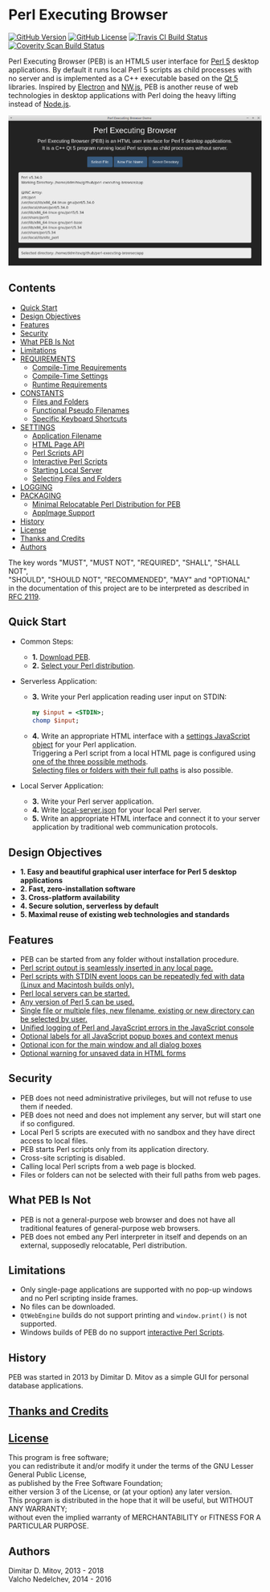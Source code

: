 # Perl Executing Browser

[![GitHub Version](https://img.shields.io/github/release/ddmitov/perl-executing-browser.svg)](https://github.com/ddmitov/perl-executing-browser/releases)
[![GitHub License](http://img.shields.io/badge/License-LGPL%20v3-blue.svg)](./LICENSE.md)
[![Travis CI Build Status](https://travis-ci.org/ddmitov/perl-executing-browser.svg?branch=master)](https://travis-ci.org/ddmitov/perl-executing-browser)
[![Coverity Scan Build Status](https://scan.coverity.com/projects/11334/badge.svg)](https://scan.coverity.com/projects/ddmitov-perl-executing-browser)  

Perl Executing Browser (PEB) is an HTML5 user interface for [Perl 5](https://www.perl.org/) desktop applications. By default it runs local Perl 5 scripts as child processes with no server and is implemented as a C++ executable based on the [Qt 5](https://www.qt.io/) libraries. Inspired by [Electron](http://electron.atom.io/) and [NW.js](http://nwjs.io/), PEB is another reuse of web technologies in desktop applications with Perl doing the heavy lifting instead of [Node.js](https://nodejs.org/en/).

![PEB Screenshot](https://github.com/ddmitov/perl-executing-browser/raw/master/doc/screenshot.png "PEB Screenshot")  

## Contents

* [Quick Start](#quick-start)
* [Design Objectives](#design-objectives)
* [Features](#features)
* [Security](#security)
* [What PEB Is Not](#what-peb-is-not)
* [Limitations](#limitations)
* [REQUIREMENTS](./doc/REQUIREMENTS.md)
  * [Compile-Time Requirements](./doc/REQUIREMENTS.md#compile-time-requirements)
  * [Compile-Time Settings](./doc/REQUIREMENTS.md#compile-time-settings)
  * [Runtime Requirements](./doc/REQUIREMENTS.md#runtime-requirements)
* [CONSTANTS](./doc/CONSTANTS.md)
  * [Files and Folders](./doc/CONSTANTS.md#files-and-folders)
  * [Functional Pseudo Filenames](./doc/CONSTANTS.md#functional-pseudo-filenames)
  * [Specific Keyboard Shortcuts](./doc/CONSTANTS.md#specific-keyboard-shortcuts)
* [SETTINGS](./doc/SETTINGS.md)
  * [Application Filename](./doc/SETTINGS.md#application-filename)
  * [HTML Page API](./doc/SETTINGS.md#html-page-api)
  * [Perl Scripts API](./doc/SETTINGS.md#perl-scripts-api)
  * [Interactive Perl Scripts](./doc/SETTINGS.md#interactive-perl-scripts)
  * [Starting Local Server](./doc/SETTINGS.md#starting-local-server)
  * [Selecting Files and Folders](./doc/SETTINGS.md#selecting-files-and-folders)
* [LOGGING](./doc/LOGGING.md)
* [PACKAGING](./doc/PACKAGING.md)
  * [Minimal Relocatable Perl Distribution for PEB](./doc/PACKAGING.md#minimal-relocatable-perl-distribution-for-peb)
  * [AppImage Support](./doc/PACKAGING.md#appimage-support)
* [History](#history)
* [License](./LICENSE.md)
* [Thanks and Credits](./doc/CREDITS.md)
* [Authors](#authors)

The key words "MUST", "MUST NOT", "REQUIRED", "SHALL", "SHALL NOT",  
"SHOULD", "SHOULD NOT", "RECOMMENDED", "MAY" and "OPTIONAL"  
in the documentation of this project are to be interpreted as described in [RFC 2119](https://www.ietf.org/rfc/rfc2119.txt).  

## Quick Start

* Common Steps:
  * **1.** [Download PEB](https://github.com/ddmitov/perl-executing-browser/releases/latest).
  * **2.** [Select your Perl distribution](./doc/REQUIREMENTS.md#runtime-requirements).

* Serverless Application:
  * **3.** Write your Perl application reading user input on STDIN:

    ```perl
    my $input = <STDIN>;
    chomp $input;
    ```

  * **4.** Write an appropriate HTML interface with a [settings JavaScript object](./doc/SETTINGS.md#perl-scripts-api) for your Perl application.  
    Triggering a Perl script from a local HTML page is configured using [one of the three possible methods](./doc/SETTINGS.md#perl-scripts-api).  
    [Selecting files or folders with their full paths](./doc/SETTINGS.md#selecting-files-and-folders) is also possible.

* Local Server Application:
  * **3.** Write your Perl server application.
  * **4.** Write [local-server.json](./doc/SETTINGS.md#starting-local-server) for your local Perl server.
  * **5.** Write an appropriate HTML interface and connect it to your server application by traditional web  communication protocols.

## Design Objectives

* **1. Easy and beautiful graphical user interface for Perl 5 desktop applications**  
* **2. Fast, zero-installation software**  
* **3. Cross-platform availability**  
* **4. Secure solution, serverless by default**  
* **5. Maximal reuse of existing web technologies and standards**

## Features

* PEB can be started from any folder without installation procedure.
* [Perl script output is seamlessly inserted in any local page.](./doc/SETTINGS.md#perl-scripts-api)
* [Perl scripts with STDIN event loops can be repeatedly fed with data (Linux and Macintosh builds only).](./doc/SETTINGS.md#interactive-perl-scripts)
* [Perl local servers can be started.](./doc/SETTINGS.md#starting-local-server)
* [Any version of Perl 5 can be used.](./doc/REQUIREMENTS.md#runtime-requirements)
* [Single file or multiple files, new filename, existing or new directory can be selected by user.](./doc/SETTINGS.md#selecting-files-and-folders)  
* [Unified logging of Perl and JavaScript errors in the JavaScript console](./doc/LOGGING.md)  
* [Optional labels for all JavaScript popup boxes and context menus](./doc/SETTINGS.md#html-page-api)
* [Optional icon for the main window and all dialog boxes](./doc/CONSTANTS.md#icon)
* [Optional warning for unsaved data in HTML forms](./doc/SETTINGS.md#html-page-api)

## Security

* PEB does not need administrative privileges, but will not refuse to use them if needed.
* PEB does not need and does not implement any server, but will start one if so configured.  
* Local Perl 5 scripts are executed with no sandbox and they have direct access to local files.
* PEB starts Perl scripts only from its application directory.
* Cross-site scripting is disabled.
* Calling local Perl scripts from a web page is blocked.
* Files or folders can not be selected with their full paths from web pages.

## What PEB Is Not

* PEB is not a general-purpose web browser and does not have all traditional features of general-purpose web browsers.
* PEB does not embed any Perl interpreter in itself and depends on an external, supposedly relocatable, Perl distribution.

## Limitations

* Only single-page applications are supported with no pop-up windows and no Perl scripting inside frames.
* No files can be downloaded.
* ``QtWebEngine`` builds do not support printing and ``window.print()`` is not supported.
* Windows builds of PEB do no support [interactive Perl Scripts](./doc/SETTINGS.md#interactive-perl-scripts).

## History

PEB was started in 2013 by Dimitar D. Mitov as a simple GUI for personal database applications.

## [Thanks and Credits](CREDITS.md)

## [License](./LICENSE.md)

This program is free software;  
you can redistribute it and/or modify it under the terms of the GNU Lesser General Public License,  
as published by the Free Software Foundation;  
either version 3 of the License, or (at your option) any later version.  
This program is distributed in the hope that it will be useful, but WITHOUT ANY WARRANTY;  
without even the implied warranty of MERCHANTABILITY or FITNESS FOR A PARTICULAR PURPOSE.

## Authors

Dimitar D. Mitov, 2013 - 2018  
Valcho Nedelchev, 2014 - 2016  
